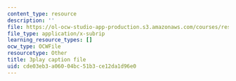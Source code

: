 ```yaml
---
content_type: resource
description: ''
file: https://ol-ocw-studio-app-production.s3.amazonaws.com/courses/res-18-009-learn-differential-equations-up-close-with-gilbert-strang-and-cleve-moler-fall-2015/cde03eb3a06004bc51b3ce12da1d96e0_NNhVVk244ZA.srt
file_type: application/x-subrip
learning_resource_types: []
ocw_type: OCWFile
resourcetype: Other
title: 3play caption file
uid: cde03eb3-a060-04bc-51b3-ce12da1d96e0
---
```

